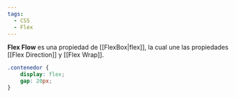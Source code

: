 ```yaml
---
tags:
  - CSS
  - Flex
---
```

**Flex Flow** es una propiedad de [[FlexBox|flex]], la cual une las propiedades [[Flex Direction]] y [[Flex Wrap]].

```css
.contenedor {
	display: flex;
	gap: 20px;
}
```
